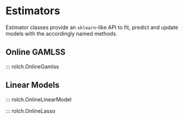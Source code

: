# Estimators

Estimator classes provide an `sklearn`-like API to fit, predict and update models with the accordingly named methods.

## Online GAMLSS

::: rolch.OnlineGamlss

## Linear Models

::: rolch.OnlineLinearModel

::: rolch.OnlineLasso

